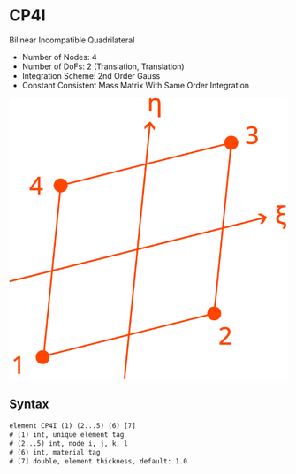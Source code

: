 # CP4I

Bilinear Incompatible Quadrilateral

* Number of Nodes: 4
* Number of DoFs: 2 (Translation, Translation)
* Integration Scheme: 2nd Order Gauss
* Constant Consistent Mass Matrix With Same Order Integration

![encoding](../../PIC/Q4.svg)

## Syntax

```
element CP4I (1) (2...5) (6) [7]
# (1) int, unique element tag
# (2...5) int, node i, j, k, l
# (6) int, material tag
# [7] double, element thickness, default: 1.0
```
